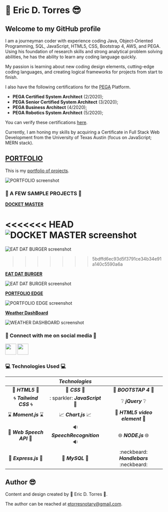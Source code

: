 # :green_heart: **Eric  D. Torres** :sunglasses:

## Welcome to my GitHub profile

I am a journeyman coder with experience coding Java, Object-Oriented Programming, SQL, JavaScript, HTML5, CSS, Bootstrap 4, AWS, and PEGA. Using his foundation of research skills and strong analytical problem solving abilities, he has the ability to learn any coding language quickly.

My passion is learning about new coding design elements, cutting-edge coding languages, and creating logical frameworks for projects from start to finish.  

I also have the following certifications for the [PEGA](https://www.pega.com/?&utm_source=google&utm_medium=cpc&utm_campaign=Global_Brand_Exact&utm_term=pega%20systems&gloc=9025148&utm_content=pcrid%7c385502811043%7cpkw%7ckwd-299862464821%7cpmt%7ce%7cpdv%7cc%7c&gclid=Cj0KCQjwpZT5BRCdARIsAGEX0zlwEUJ1pHSIwyw83GZ1JUE6MsvC_rgS5LZ5nMBXMs6UlznUQ6ERP54aAqQ2EALw_wcB&gclsrc=aw.ds) Platform.

* **PEGA Certified System Architect** (2/2020);
* **PEGA Senior Certified System Architect** (3/2020);
* **PEGA Business Architect** (4/2020);
* **PEGA Robotics System Architect** (5/2020);

You can verify these certifications [here](https://academy.pega.com/verify-certification?fname=eric&lname=torres).

Currently, I am honing my skills by acquiring a Certificate in Full Stack Web Development from the University of Texas Austin (focus on JavaScript; MERN stack).

## [PORTFOLIO](https://etorres-revature.github.io/Responsive_Portfolio/portfolio.html)

This is my [portfolio of projects](https://etorres-revature.github.io/Responsive_Portfolio/portfolio.html).

![PORTFOLIO screenshot](https://user-images.githubusercontent.com/59744847/92795207-d0525000-f375-11ea-92bb-d56d1f33b2bb.png)

### :rainbow: A FEW SAMPLE PROJECTS :rainbow:

**[DOCKET MASTER](https://github.com/etorres-revature/Docket_Master)**

<<<<<<< HEAD
![DOCKET MASTER screenshot](https://user-images.githubusercontent.com/59744847/98450958-fc384a80-2106-11eb-88dd-0588c3788dcf.png)
=======
![EAT DAT BURGER screenshot](https://user-images.githubusercontent.com/59744847/96521235-711a1200-1236-11eb-9bf7-0dda445c1819.png)
>>>>>>> 5bdffd6ec93d5f3791ce34b34e91a140c5590a6a

**[EAT DAT BURGER](https://github.com/etorres-revature/Eat_Dat_Burger)**

![EAT DAT BURGER screenshot](https://user-images.githubusercontent.com/59744847/96275976-077cd800-0f98-11eb-9160-f35cba26b0a7.png)

**[PORTFOLIO EDGE](https://github.com/etorres-revature/Lucky_Mountaineers)**

![PORTFOLIO EDGE screenshot](https://user-images.githubusercontent.com/59744847/92795196-ce888c80-f375-11ea-93a2-2e42f5c98013.png)

**[Weather DashBoard](https://github.com/etorres-revature/Weather_Dashboard)**

![WEATHER DASHBOARD screenshot](https://user-images.githubusercontent.com/59744847/92795201-cf212300-f375-11ea-9e5e-33754bf26fcb.png)


### :tiger: Connect with me on social media :penguin:

<a href="https://github.com/etorres-revature" alt="Eric D. Torres | GitHub"><img src="https://user-images.githubusercontent.com/59744847/92795129-c29cca80-f375-11ea-9f74-008d87a435f2.png" height="35px" width="35px"/></a> <a href="https://www.linkedin.com/in/ericdtorres/" alt="Eric D. Torres | LinkedIn"><img src="https://user-images.githubusercontent.com/59744847/92795155-c7fa1500-f375-11ea-805c-14f3234feef8.png" height="35px" width="35px"/></a>

### :computer: Technologies Used :computer:

|             | *Technologies* |          |
| :---------: | :------------: | :------: |
| :memo: ***HTML5*** :memo: | :art: ***CSS*** :art: | :shoe: ***BOOTSTAP 4*** :shoe: |
| :cyclone: ***Tailwind CSS*** :cyclone: |: sparkler: ***JavaScript*** :sparkler: | :grey_question: ***jQuery*** :grey_question: |
| :hourglass: ***Moment.js*** :hourglass: | :chart_with_upwards_trend: ***Chart.js*** :chart_with_upwards_trend: | :movie_camera: ***HTML5 video element*** :movie_camera:|
| :speech_balloon: ***Web Speech API*** :speech_balloon: | :sound: ***SpeechRecognition*** :sound: | :globe_with_meridians: ***NODE.js*** :globe_with_meridians: | 
| :satellite: ***Express.js*** :satellite: | :card_index: ***MySQL*** :card_index: | :neckbeard: ***Handlebars*** :neckbeard: |

## Author :sunglasses:

Content and design created by :green_heart: Eric D. Torres :green_heart:.  

The author can be reached at etorresnotary@gmail.com. 

